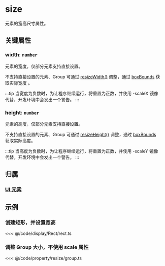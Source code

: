 # size

元素的宽高尺寸属性。

## 关键属性

### width: `number`

元素的宽度，仅部分元素支持直接设置。

不支持直接设置的元素、Group 可通过 [resizeWidth()](/reference/UI/resize.md) 调整，通过 [boxBounds](/reference/UI/bounds.md#boxbounds-iboundsdata) 获取实际宽度 。

:::tip
当宽度为负数时，为让程序继续运行，将重置为正数，并使用 -scaleX 镜像代替，开发环境中会发出一个警告。
:::

### height: `number`

元素的高度，仅部分元素支持直接设置。

不支持直接设置的元素、Group 可通过 [resizeHeight()](/reference/UI/resize.md) 调整，通过 [boxBounds](/reference/UI/bounds.md#boxbounds-iboundsdata) 获取实际高度。

:::tip
当高度为负数时，为让程序继续运行，将重置为正数，并使用 -scaleY 镜像代替，开发环境中会发出一个警告。
:::

## 归属

### [UI 元素](/reference/display/UI.md)

## 示例

### 创建矩形，并设置宽高

<<< @/code/display/Rect/rect.ts

### 调整 Group 大小，不使用 scale 属性

<<< @/code/property/resize/group.ts
